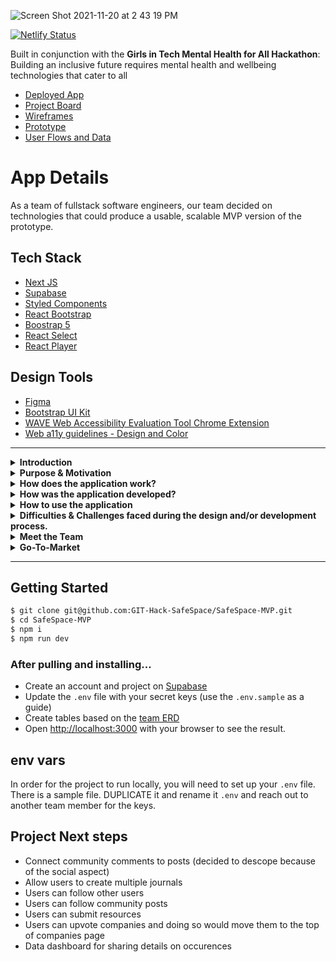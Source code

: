 ![Screen Shot 2021-11-20 at 2 43 19 PM](https://user-images.githubusercontent.com/29741570/142742351-83fa33f9-699b-4a64-9bbd-9b6b5f0ee794.png)

[![Netlify Status](https://api.netlify.com/api/v1/badges/85440566-24b0-4ff8-bdb2-81771e75dd15/deploy-status)](https://app.netlify.com/sites/safespacemvp/deploys)

  
Built in conjunction with the **Girls in Tech Mental Health for All Hackathon**: Building an inclusive future requires mental health and wellbeing technologies that cater to all

- [Deployed App](https://safespacemvp.netlify.app/)
- [Project Board](https://github.com/GIT-Hack-SafeSpace/SafeSpace-MVP/projects/1)
- [Wireframes](https://www.figma.com/file/tSFJwjvYJGTZ7asZ4Uwuir/SafeSpace-ProtoType?node-id=142%3A1319)
- [Prototype](https://www.figma.com/proto/tSFJwjvYJGTZ7asZ4Uwuir/SafeSpace-ProtoType?node-id=38%3A1329&scaling=scale-down&page-id=0%3A1&starting-point-node-id=25%3A168)
- [User Flows and Data](https://www.figma.com/file/SW4mVA9Uo9vZq1NHaIf8Gy/Safe-Space-Jam?node-id=0%3A1)

# App Details
As a team of fullstack software engineers, our team decided on technologies that could produce a usable, scalable MVP version of the prototype.

## Tech Stack
- [Next JS](https://nextjs.org/)
- [Supabase](https://supabase.io/)
- [Styled Components](https://styled-components.com/)
- [React Bootstrap](https://react-bootstrap.github.io/)
- [Boostrap 5](https://getbootstrap.com/)
- [React Select](https://react-select.com/home)
- [React Player](https://www.npmjs.com/package/react-player)

## Design Tools
- [Figma](https://www.figma.com/)
- [Bootstrap UI Kit](https://www.figma.com/file/b7uhIbsiy3tTGFJbDzKcWg/Bootstrap-UI-Kit-Community)
- [WAVE Web Accessibility Evaluation Tool Chrome Extension](https://webaim.org/)
- [Web a11y guidelines - Design and Color](http://web-accessibility.carnegiemuseums.org/design/color/)


---

<details>
  <summary><strong>Introduction</strong></summary>
  
According to an independent study by [McKinsey and Company](https://wiw-report.s3.amazonaws.com/Women_in_the_Workplace_2021.pdf), “women of color are more likely to face disrespectful and ‘othering’ microaggressions”, which perpetuate workplace trauma. Black women are facing these issues at an alarmingly disproportionate rate.<br/>
  
<br/>
We are often still expected to produce excellent work throughout these violent experiences and there is not a place for us to be free of judgement to share with other Black women who are also on the healing journey through workplace trauma, which can make us feel alone and lead to depression.<br/>

 <br/>
During the trauma, we may not realize that we need to track these instances or need a community. As such, these events often go unreported and our source for proof is defined based on memory alone.<br/>

 <br/>
We need a place that we can feel safe to share, or at the very least, keep track of these occurrences so that when the time comes, we will have a list of these things ready for us to make our case.<br/>

  <br/>
*SafeSpace.* also collects data on these issues for the world to see the impacts on Black women and how it hits companies’ bottom line. By tracking and fighting back in this way, we can help ourselves and other Black women know that they are not alone and that something must be done to stop workplace violence.  
</details>
 
<details>
  <summary><strong>Purpose & Motivation</strong></summary>
According to the McKinsey and Company study and our own constant personal experiences, as Black women, we experience more microaggressions than other groups of women, and are three to four times as likely as white women to be subjected to disrespectful and “othering” comments and behavior. We are also less likely to report that our managers check in on our well-being or help us balance priorities and deadlines.<br/>
    
 <br/>
The motivation behind this application is two-fold. To provide a SafeSpace. for us to go in the midst of the violent behaviors we endure as a place for relief and centering and to document the incidents. In recording the incidents, not only do we name our trauma and record how we have handled and grown through our healing, but it also provides us with the documentation we need when we decide enough is enough and need to report the behavior.
</details>

<details>
  <summary><strong>How does the application work?</strong></summary>
Users are able to join and sign into SafeSpace. anonymously by using their email address, which sends them a link to the email address they used to login to the application.<br/>

<br/>
When a user logs in for the first time, they are prompted to set up their username, password, and if they are a member of the LGBTQA+ community. Then, they are taken to a Conflict Assessment that tells them a little more about themselves. This also allows other users to see the type of the person with whom they are interacting so, when giving advice, commenters can frame the advice in a way that meets the requester’s style.<br/>

<br/>
For every subsequent login, users are prompted to tell SafeSpace. how they are feeling after which, they enter the journal view where they can very quickly add an entry to their log to keep as reference for private use or to share with the community for advice.<br/>

<br/>
The Journal is the central feature of this application because it allows Black women to keep track of work related trauma associated with different types of microaggressions and work through those at their own pace or have as a recorded reference for future use.<br/>

<br/>
There are options for the user to check out the community posts, recommend stellar companies, add or find inspiration, and/or look through resources for support in their area.
</details>

<details>
  <summary><strong>How was the application developed?</strong></summary>
As a team, we planned the application by creating user flows, a low-fidelity wireframe and data relationships. Then, we created a prototype in Figma. We built SafeSpace. using Next JS, styled-components, supabase as the database, React Bootstrap, Bootstrap 5, and React Select.<br/>

<br/>
We followed accessibility (a11y) guidelines using the WAVE Web Accessibility Evaluation Tool Chrome Extension and Web Content Accessibility Guidelines (WCAG) a11y guidelines.
</details>

<details>
  <summary><strong>How to use the application</strong></summary>
Users can login to SafeSpace. on any device with an internet connection, create journal entries of workplace microaggressions, follow, comment, and react to community posts, view resources and inspiration, and recommend companies that are doing diversity, equity and inclusion right.
</details>
  
<details>
  <summary><strong>Difficulties & Challenges faced during the design and/or development process.</strong></summary>
Ensuring that we all were on the right path for the outcomes of the app because it is easy to slip into the social media path, but we intentionally worked as a team to define who and why the app exists and the how and what was easily obtained.
</details>

<details>
  <summary><strong>Meet the Team</strong></summary>
  
  <strong>Lead | Dr. Teresa Vasquez</strong> 
  <br/>
  <img src="https://user-images.githubusercontent.com/14102749/142733911-9a5fae85-8eeb-43b0-a54b-81835c664657.jpeg" width=180/>
  <br/>
  
 I am Dr. Teresa Vasquez, but you can call me Dr. T. If I could go back in time and talk with that little girl in the picture, I would tell her that although she had already experienced immense loss at her young age, there was much more loss to come from an industry that she would grow to love and that SHE would become a change agent after 20+ years in tech. She, as a tech leader, would own her trauma and demand healing for herself and other Black women like her. That she would accomplish so much more than she ever dreamed because beauty comes from ashes and she would create SafeSpace. with a group of like-minded Black engineers so that all Black women could embody their full potential and dreams along their way to healing.
  
- [Dr. T's Personal Site](https://drteresavasquez.com)
- [LinkedIn](https://linkedin.com/in/drteresavasquez)
- [Dr. T's Github](https://github.com/drteresavasquez)

---

 <strong>Front End | Jeressia Williamson</strong>
  <div><img src="https://user-images.githubusercontent.com/14102749/142733921-c30b9fd2-79d2-45f3-9172-811f3a36729d.jpeg" width=200 height=300/>
  <br/></div>
  
 My name is Jeressia Williamson and I am a software engineer currently living in Nashville, TN. I have been in love with technology for as long as I can remember, but I have only worked in this industry for 2 years. In my spare time, I am a creative. I like to do anything that involves making something: I code, I paint, I build furniture, and I’m heavily interested in interior and graphic design. I have 2 dogs, Java & Jumanji, that help keep me active. As a former mental health social worker, this app means a lot to me. Mental health (especially in the black community) is often neglected and dismissed. I love that SafeSpace is an outlet for black women to be vulnerable and reveal workplace stressors without judgment. An app like ours is so important in a world where we are not allowed to be vocal about negative experiences without being labeled “angry black women”.

- [Jeressia's LinkedIn](https://www.linkedin.com/in/jeressia/)
- [Jeressia's Github](https://github.com/jeressia)
- [Jeressia's Email](jeressiajaytv@gmail.com)

---

<strong>Front End | Brittany M. Garrett</strong>
<div>
  <img src="https://user-images.githubusercontent.com/14102749/142733927-7163abee-85f8-46b0-a037-8cac6792e3ee.jpeg" width=150 heght=300/>
</div>
  
For as long as I can remember, I’ve been drawn to express myself creatively. As a child, and even in my adult life, I find myself drawing, writing, and creating unique models and designs. I have a love for video games and all things tech related. Aside from my creative abilities and tech interests, I have a heart to serve underrepresented communities. Growing up in Chicago’s Southside, I’ve seen first hand the result of limited resources and a lack of focus on physical and mental health. Safespace. has allowed me an opportunity to align my background in Public Health with my newly established journey in software development to aid in the creation of a platform welcoming women to discuss and journal workplace taboo topics. It has been a privilege collaborating with fellow black female software developers to create a mechanism where women like us can be vulnerable, vocal, and supported. It has been a goal of mine to help bridge the gap of resources and create dialogue surrounding mental health stability, and I believe Safespace. does exactly that!
  
- [Brittany's LinkedIn](https://www.linkedin.com/in/brittanymgarrett/)
- [Brittany's Github](https://github.com/bmgdevelopment )
- [Brittany's Email](brittanymgarrett@gmail.com)

---

<strong>Back End | Jameka Echols</strong>
  <div>
  <img src="https://user-images.githubusercontent.com/14102749/142733935-5a49fdec-a35a-4402-bb1f-c4cc6f7a6e2a.jpeg" width=225 height=270 /></div>
  
Hi, I’m Jameka, a software developer and mobile engineer. I’ve been in the tech industry for a little over 4 years. I also help teach during the evening at Nashville Software School where I’m able to connect with future developers and assist them the way I would have wanted to be guided during my early days. For fun I love to read, go to new restaurants, travel with my family and friends, visit museums and go to the theater. When I’m not doing that, I lounge with my dog, Linq and vibe out. Being able to help create this app feels good. As a black woman myself, I have found how hard and how frequent it is for black women to internalize trauma caused by work related situations and having no outlet. This app is here to help those who identify as black women, journal their issues and find meaningful ways to resolve the issue and heal. The entire goal is to effectively bring the issue up, resolve it and heal from it all of which makes me feel extremely excited to be a part of it. 
  
- [Jameka's LinkedIn](https://www.linkedin.com/in/jameka-echols/)
- [Jameka's Github](https://github.com/jameka23)
- [Jameka's Email](jameka.echols@gmail.com)

--- 

<strong>Front End | Yasmeen Cole</strong>

Hi, I am Yasmeen Cole. I am a Software Engineer and a recent graduate of Nashville Software School. I have always been passionate about technology since I was a child. I believe that technology can be a tool to improve our lives and can help us be innovative in ways that were not always possible. In my spare time I enjoy spending time with my family and friends, doing yoga, hiking, painting, and learning about space science. One of my future goals is to be a part of a team that develops software that will ultimately help humans travel to outer space and make a home outside of our planet Earth. For me personally, I use technology as a way to: express myself creatively, to learn, to connect with a community of people who share my passions, and to inspire and be a resource to the members of my family. I love that this group of women has decided to give black women a way to express themselves in an open and safe environment by creating this application Safespace. Safespace will help us to inspire, encourage each other, learn from one another and find new ways to navigate our careers. 

- [Yasmeen's LinkedIn](https://www.linkedin.com/in/yasmeen-cole-04466366/)
- [Yasmeen's Github](https://github.com/yasmeencole)
- [Yasmeen's Email](yasmeencole1@gmail.com)

</details>

<details>
  <summary><strong>Go-To-Market</strong></summary>
 
 The current version of SafeSpace. is the MVP prototype, but is available for anyone with an internet connection to review at [https://safespacemvp.netlify.app](https://safespacemvp.netlify.app). While the team has done aggressive manual testing, there are no unit tests included, which would need to be completed, among other measures, prior to being prod ready. 

There would also need to be some algorithms in place to check content standards to ensure content meets guidelines as well as terms and conditions as admins manually reviewing posts is not scalable. There is also a need to ensure that users are actually Black women, which we did not cover in this MVP version.

Once those underlying concerns are addressed, the application runs itself as it was created for and belongs to anyone who identifies as a Black woman. The core is to have a journal and SafeSpace. does this really well.

</details>

---

## Getting Started

```bash
$ git clone git@github.com:GIT-Hack-SafeSpace/SafeSpace-MVP.git
$ cd SafeSpace-MVP
$ npm i
$ npm run dev
```

### After pulling and installing...
- Create an account and project on [Supabase](https://supabase.com/)
- Update the `.env` file with your secret keys (use the `.env.sample` as a guide)
- Create tables based on the [team ERD](https://www.figma.com/file/SW4mVA9Uo9vZq1NHaIf8Gy/Safe-Space-Jam?node-id=0%3A1)
- Open [http://localhost:3000](http://localhost:3000) with your browser to see the result.
  
## env vars
In order for the project to run locally, you will need to set up your `.env` file. There is a sample file. DUPLICATE it and rename it `.env` and reach out to another team member for the keys.

## Project Next steps
- Connect community comments to posts (decided to descope because of the social aspect)
- Allow users to create multiple journals
- Users can follow other users
- Users can follow community posts
- Users can submit resources
- Users can upvote companies and doing so would move them to the top of companies page
- Data dashboard for sharing details on occurences
